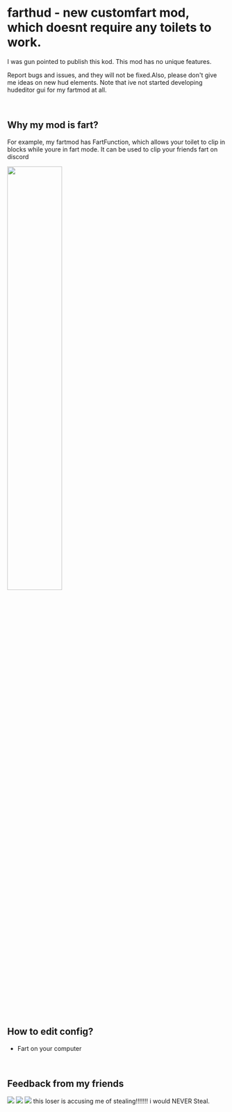 <h1>farthud - new customfart mod, which doesnt require any toilets to work.</h1>

<p>I was gun pointed to publish this kod. This mod has no unique features. </p>
<p>Report bugs and issues, and they will not be fixed.Also, please don't give me ideas on new hud elements. Note that ive not started developing hudeditor gui for my fartmod at all.</p>

<br>

<h2>Why my mod is fart?</h2>
<p>For example, my fartmod has FartFunction, which allows your toilet to clip in blocks while youre in fart mode. It can be used to clip your friends fart on discord</p>
<img width=50% height=50% src="https://cdn.discordapp.com/attachments/1057628134750556181/1126487220560330783/image.png">

## How to edit config?
- Fart on your computer
<br>
<h2>Feedback from my friends</h2>
<img src="https://cdn.discordapp.com/attachments/665552069490376704/1126857757291720755/image.png">
<img src="https://cdn.discordapp.com/attachments/665552069490376704/1126858349602942976/image.png">
<img src="https://cdn.discordapp.com/attachments/665552069490376704/1126858637881655336/image.png">
this loser is accusing me of stealing!!!!!!! i would NEVER Steal. 
